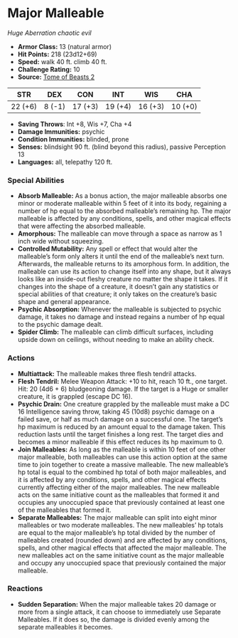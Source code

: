 # Major Malleable

*Huge* *Aberration* *chaotic evil*

- **Armor Class:** 13 (natural armor)
- **Hit Points:** 218 (23d12+69)
- **Speed:** walk 40 ft. climb 40 ft.
- **Challenge Rating:** 10
- **Source:** [Tome of Beasts 2](https://koboldpress.com/kpstore/product/tome-of-beasts-2-for-5th-edition/)

| STR | DEX | CON | INT | WIS | CHA |
| --- | --- | --- | --- | --- | --- |
| 22 (+6) | 8 (-1) | 17 (+3) | 19 (+4) | 16 (+3) | 10 (+0) |

- **Saving Throws**: Int +8, Wis +7, Cha +4
- **Damage Immunities:** psychic
- **Condition Immunities:** blinded, prone
- **Senses:** blindsight 90 ft. (blind beyond this radius), passive Perception 13
- **Languages:** all, telepathy 120 ft.
### Special Abilities
- **Absorb Malleable:** As a bonus action, the major malleable absorbs one minor or moderate malleable within 5 feet of it into its body, regaining a number of hp equal to the absorbed malleable’s remaining hp. The major malleable is affected by any conditions, spells, and other magical effects that were affecting the absorbed malleable.
- **Amorphous:** The malleable can move through a space as narrow as 1 inch wide without squeezing.
- **Controlled Mutability:** Any spell or effect that would alter the malleable’s form only alters it until the end of the malleable’s next turn. Afterwards, the malleable returns to its amorphous form. In addition, the malleable can use its action to change itself into any shape, but it always looks like an inside-out fleshy creature no matter the shape it takes. If it changes into the shape of a creature, it doesn’t gain any statistics or special abilities of that creature; it only takes on the creature’s basic shape and general appearance.
- **Psychic Absorption:** Whenever the malleable is subjected to psychic damage, it takes no damage and instead regains a number of hp equal to the psychic damage dealt.
- **Spider Climb:** The malleable can climb difficult surfaces, including upside down on ceilings, without needing to make an ability check.
### Actions
- **Multiattack:** The malleable makes three flesh tendril attacks.
- **Flesh Tendril:** Melee Weapon Attack: +10 to hit, reach 10 ft., one target. Hit: 20 (4d6 + 6) bludgeoning damage. If the target is a Huge or smaller creature, it is grappled (escape DC 16).
- **Psychic Drain:** One creature grappled by the malleable must make a DC 16 Intelligence saving throw, taking 45 (10d8) psychic damage on a failed save, or half as much damage on a successful one. The target’s hp maximum is reduced by an amount equal to the damage taken. This reduction lasts until the target finishes a long rest. The target dies and becomes a minor malleable if this effect reduces its hp maximum to 0.
- **Join Malleables:** As long as the malleable is within 10 feet of one other major malleable, both malleables can use this action option at the same time to join together to create a massive malleable. The new malleable’s hp total is equal to the combined hp total of both major malleables, and it is affected by any conditions, spells, and other magical effects currently affecting either of the major malleables. The new malleable acts on the same initiative count as the malleables that formed it and occupies any unoccupied space that previously contained at least one of the malleables that formed it.
- **Separate Malleables:** The major malleable can split into eight minor malleables or two moderate malleables. The new malleables’ hp totals are equal to the major malleable’s hp total divided by the number of malleables created (rounded down) and are affected by any conditions, spells, and other magical effects that affected the major malleable. The new malleables act on the same initiative count as the major malleable and occupy any unoccupied space that previously contained the major malleable.
### Reactions
- **Sudden Separation:** When the major malleable takes 20 damage or more from a single attack, it can choose to immediately use Separate Malleables. If it does so, the damage is divided evenly among the separate malleables it becomes.
